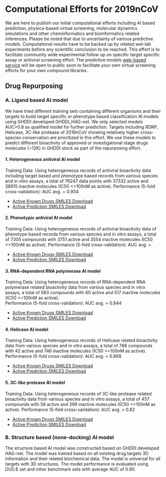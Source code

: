 # Computational Efforts for 2019nCoV

We are here to publish our initial computational efforts including AI based prediction, physics-based virtual screening, molecular dynamics simulations and other cheminformatics and bioinformatics related inferences. Please be noted that due to uncertainty of various predictive models. Computational results have to be backed up by related wet-lab experiments before any scientific conclusion to be reached. This effort is to facilitate community wide experimental follow up on specific target specific assay or antiviral screening effort. The predictive models [web-based service](http:) will be open to public soon to facilitate your own virtual screening efforts for your own compound libraries. 

## Drug Repurposing 

### A. Ligand based AI model

We have tried different training sets containing different organisms and their targets to build target specific or phenotype based classification AI models using GHDDI developed GHDDI_HAG-net. We only selected models AUC>0.8 as qualified model for further prediction. Targets including RDRP, Helicase, 3C-like protease of 2019nCoV showing relatively higher cross-species conservation are prioritized in this effort.  We use these models to predict different bioactivity of approved or investigational stage drugs molecules (~12K) in GHDDI stock as part of the repurposing effort. 

#### 1. Heterogeneous antiviral AI model
Training Data: Using heterogeneous records of antiviral bioactivity data including target based and phenotype based records from various species and in vitro assays, a total of 76247 data points with 37332 active and 38915 inactive molecules (IC50 <=100nM as active). 
Performance (5-fold cross-validation): AUC avg. = 0.934

* [Active Known Drugs SMILES Download](https://ghddiai.oss-cn-zhangjiakou.aliyuncs.com/file/AKD_ViralMix.xlsx )
* [Active Prediction SMILES Download](https://ghddiai.oss-cn-zhangjiakou.aliyuncs.com/file/x)

#### 2. Phenotypic antiviral AI model
Training Data: Using heterogeneous records of antiviral bioactivity data of phenotype based records from various species and in vitro assays, a total of 7305 compounds with 3751 active and 3554 inactive molecules (IC50 <=100nM as active). 
Performance (5-fold cross-validation): AUC avg. = 

* [Active Known Drugs SMILES Download](https://ghddiai.oss-cn-zhangjiakou.aliyuncs.com/file/AKD_ViralPhe.xlsx)
* [Active Prediction SMILES Download](https://ghddiai.oss-cn-zhangjiakou.aliyuncs.com/file/x)

#### 3. RNA-dependent RNA polymerase AI model
Training Data: Using heterogeneous records of RNA-dependent RNA polymerase related bioactivity data from various species and in vitro assays, a total of 583 compounds with 60 active and 517 inactive molecules (IC50 <=100nM as active).  
Performance (5-fold cross-validation): AUC avg. = 0.844 

* [Active Known Drugs SMILES Download](https://ghddiai.oss-cn-zhangjiakou.aliyuncs.com/file/AKD_RdRP.xlsx)
* [Active Prediction SMILES Download](https://ghddiai.oss-cn-zhangjiakou.aliyuncs.com/file/x)

#### 4. Helicase AI model
Training Data: Using heterogeneous records of Helicase related bioactivity data from various species and in vitro assays, a total of 788 compounds with 42 active and 746 inactive molecules (IC50 <=100nM as active). 
Performance (5-fold cross-validation): AUC avg. = 0.868

* [Active Known Drugs SMILES Download](https://ghddiai.oss-cn-zhangjiakou.aliyuncs.com/file/AKD_helicase.xlsx)
* [Active Prediction SMILES Download](https://ghddiai.oss-cn-zhangjiakou.aliyuncs.com/file/x)

#### 5. 3C-like protease AI model 
Training Data: Using heterogeneous records of 3C-like protease related bioactivity data from various species and in vitro assays, a total of 457 compounds with 58 active and 399 inactive molecules (IC50 <=100nM as active). 
Performance (5-fold cross-validation): AUC avg. = 0.82 

* [Active Known Drugs SMILES Download](https://ghddiai.oss-cn-zhangjiakou.aliyuncs.com/file/AKD_3CL.xlsx)
* [Active Prediction SMILES Download](https://ghddiai.oss-cn-zhangjiakou.aliyuncs.com/file/x)


### B. Structure based (none-docking) AI model
The structure based AI model was constructed based on GHDDI developed HAG-net. The model was trained based on all existing drug targets 3D information and their related biochemical data. The model is universal for all targets with 3D structures. The model performance is evaluated using DUD.E set and other benchmark sets with average AUC of 0.90.



